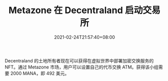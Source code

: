 ﻿---
title: "Metazone 在 Decentraland 启动交易所"
date: 2021-02-24T21:57:40+08:00
lastmod: 2021-02-24T16:45:40+08:00
draft: false
authors: ["Tatum"]
description: "Decentraland 的土地所有者现在可以获得在虚拟世界中部署加密交换服务的 NFT。通过 Metazone 市场，用户可以设置自己的代币交换 ATM。获得该小组需要 2000 MANA，即 492 美元。"
featuredImage: "metazone-launches-exchange-in-decentraland.png"
tags: ["Virtual World","虚拟世界","Play to Earn"]
categories: ["news"]
news: ["虚拟世界"]
weight: 
lightgallery: true
pinned: false
recommend: false
recommend1: false
---

Decentraland 的土地所有者现在可以获得在虚拟世界中部署加密交换服务的 NFT。通过 Metazone 市场，用户可以设置自己的代币交换 ATM。获得该小组需要 2000 MANA，即 492 美元。

<!--more-->

